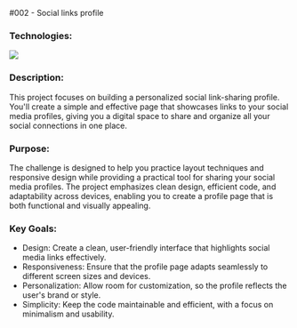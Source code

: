 #002 - Social links profile
<h3>Technologies:</h3>
<p>
  <a href="https://skillicons.dev">
    <img src="https://skillicons.dev/icons?i=html,css" />
  </a>
</p>

<h3>Description:</h3>
<p>This project focuses on building a personalized social link-sharing profile. You'll create a simple and effective page that showcases links to your social media profiles, giving you a digital space to share and organize all your social connections in one place.</p>

<h3>Purpose:</h3>
<p>
The challenge is designed to help you practice layout techniques and responsive design while providing a practical tool for sharing your social media profiles. The project emphasizes clean design, efficient code, and adaptability across devices, enabling you to create a profile page that is both functional and visually appealing.
</p>

<h3>Key Goals:</h3>
<ul>
  <li>Design: Create a clean, user-friendly interface that highlights social media links effectively.</li>
  <li>Responsiveness: Ensure that the profile page adapts seamlessly to different screen sizes and devices.</li>
  <li>Personalization: Allow room for customization, so the profile reflects the user's brand or style.</li>
  <li>Simplicity: Keep the code maintainable and efficient, with a focus on minimalism and usability.</li>
</ul>
